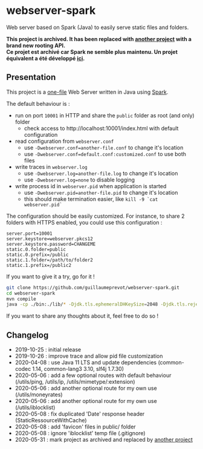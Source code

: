 # webserver-spark

Web server based on Spark (Java) to easily serve static files and folders.

**This project is archived. It has been replaced with [another project](https://github.com/guillaumeprevot/nimbus-java-api#web-server-application) with a brand new rooting API.**  
**Ce projet est archivé car Spark ne semble plus maintenu. Un projet équivalent a été développé [ici](https://github.com/guillaumeprevot/nimbus-java-api#web-server-application).**  

## Presentation

This project is a [one-file](./src/fr/techgp/webserver/SparkWebServer.java) Web Server written in Java using [Spark](http://sparkjava.com/).

The default behaviour is :

- run on port `10001` in HTTP and share the `public` folder as root (and only) folder
    - check access to http://localhost:10001/index.html with default configuration
- read configuration from `webserver.conf`
    - use `-Dwebserver.conf=another-file.conf` to change it's location
    - use `-Dwebserver.conf=default.conf:customized.conf` to use both files
- write traces in `webserver.log`
    - use `-Dwebserver.log=another-file.log` to change it's location
    - use `-Dwebserver.log=none` to disable logging
- write process id in `webserver.pid` when application is started
    - use `-Dwebserver.pid=another-file.pid` to change it's location
    - this should make termination easier, like ``kill -9 `cat webserver.pid` ``

The configuration should be easily customized. For instance, to share 2 folders with HTTPS enabled, you could use this configuration :

```properties
server.port=10001
server.keystore=webserver.pkcs12
server.keystore.password=CHANGEME
static.0.folder=public
static.0.prefix=/public
static.1.folder=/path/to/folder2
static.1.prefix=/public2
```

If you want to give it a try, go for it !

```bash
git clone https://github.com/guillaumeprevot/webserver-spark.git
cd webserver-spark
mvn compile
java -cp ./bin:./lib/* -Djdk.tls.ephemeralDHKeySize=2048 -Djdk.tls.rejectClientInitiatedRenegotiation=true fr.techgp.webserver.SparkWebServer
```

If you want to share any thoughts about it, feel free to do so !

## Changelog

- 2019-10-25 : initial release
- 2019-10-26 : improve trace and allow pid file customization
- 2020-04-08 : use Java 11 LTS and update dependencies (common-codec 1.14, common-lang3 3.10, slf4j 1.7.30)
- 2020-05-06 : add a few optional routes with default behaviour (/utils/ping, /utils/ip, /utils/mimetype/:extension)
- 2020-05-06 : add another optional route for my own use (/utils/moneyrates)
- 2020-05-06 : add another optional route for my own use (/utils/iblocklist)
- 2020-05-08 : fix duplicated 'Date' response header (StaticRessourceWithCache)
- 2020-05-08 : add 'favicon' files in public/ folder
- 2020-05-08 : ignore 'iblocklist' temp file (.gitignore)
- 2020-05-31 : mark project as archived and replaced by [another project](https://github.com/guillaumeprevot/nimbus-java-api#web-server-application)

